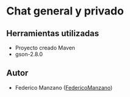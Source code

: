 # Chat general y privado
## Herramientas utilizadas
* Proyecto creado Maven
* gson-2.8.0
## Autor
* Federico Manzano ([FedericoManzano](https://github.com/FedericoManzano))
